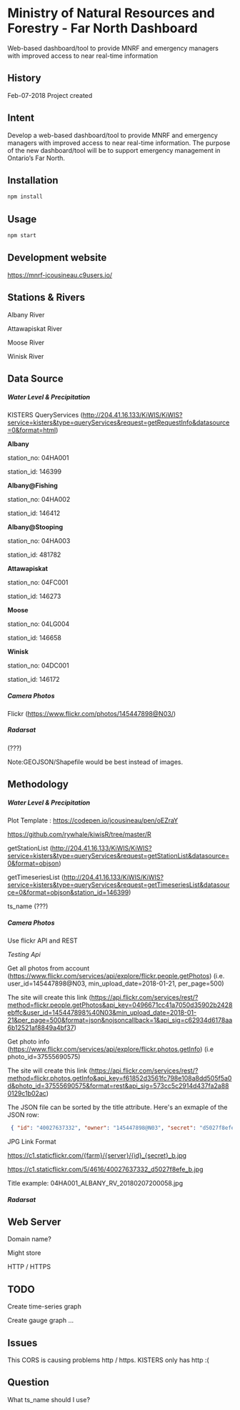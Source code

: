 # Ministry of Natural Resources and Forestry - Far North Dashboard
Web-based dashboard/tool to provide MNRF and emergency managers with improved access to near real-time information

## History
Feb-07-2018 Project created

## Intent
Develop a web-based dashboard/tool to provide MNRF and emergency managers with improved access to near real-time information. 
The purpose of the new dashboard/tool will be to support emergency management in Ontario’s Far North.

## Installation
```bash
npm install
```
## Usage
```bash
npm start
```
## Development website
https://mnrf-jcousineau.c9users.io/

## Stations & Rivers
Albany River

Attawapiskat River

Moose River

Winisk River

## Data Source
##### Water Level & Precipitation 
KISTERS QueryServices (http://204.41.16.133/KiWIS/KiWIS?service=kisters&type=queryServices&request=getRequestInfo&datasource=0&format=html)

**Albany**

station_no: 04HA001

station_id: 146399

**Albany@Fishing**

station_no: 04HA002

station_id: 146412

**Albany@Stooping**

station_no: 04HA003

station_id: 481782

**Attawapiskat**

station_no: 04FC001

station_id: 146273

**Moose**

station_no: 04LG004

station_id: 146658

**Winisk**

station_no: 04DC001

station_id: 146172

##### Camera Photos
Flickr (https://www.flickr.com/photos/145447898@N03/)

##### Radarsat
 (???) 
 
 Note:GEOJSON/Shapefile would be best instead of images.

## Methodology
##### Water Level & Precipitation 

Plot Template : https://codepen.io/jcousineau/pen/oEZraY

https://github.com/rywhale/kiwisR/tree/master/R

getStationList (http://204.41.16.133/KiWIS/KiWIS?service=kisters&type=queryServices&request=getStationList&datasource=0&format=objson)

getTimeseriesList (http://204.41.16.133/KiWIS/KiWIS?service=kisters&type=queryServices&request=getTimeseriesList&datasource=0&format=objson&station_id=146399)

ts_name (???)


##### Camera Photos
Use flickr API and REST

_Testing Api_

Get all photos from account (https://www.flickr.com/services/api/explore/flickr.people.getPhotos) (i.e. user_id=145447898@N03, min_upload_date=2018-01-21, per_page=500)

The site will create this link (https://api.flickr.com/services/rest/?method=flickr.people.getPhotos&api_key=0496671cc41a7050d35902b2428ebffc&user_id=145447898%40N03&min_upload_date=2018-01-21&per_page=500&format=json&nojsoncallback=1&api_sig=c62934d6178aa6b12521af8849a4bf37)

Get photo info (https://www.flickr.com/services/api/explore/flickr.photos.getInfo) (i.e photo_id=37555690575)

The site will create this link (https://api.flickr.com/services/rest/?method=flickr.photos.getInfo&api_key=f61852d3561fc798e108a8dd505f5a0d&photo_id=37555690575&format=rest&api_sig=573cc5c2914d437fa2a880129c1b02ac)

The JSON file can be sorted by the title attribute. Here's an exmaple of the JSON row:
```JSON
 { "id": "40027637332", "owner": "145447898@N03", "secret": "d5027f8efe", "server": "4616", "farm": 5, "title": "04FC001_Attawapiskat_Rv_20180203150108.jpg", "ispublic": 1, "isfriend": 0, "isfamily": 0 },
```

JPG Link Format

https://c1.staticflickr.com/{farm}/{server}/{id}_{secret}_b.jpg

https://c1.staticflickr.com/5/4616/40027637332_d5027f8efe_b.jpg

Title example: 04HA001_ALBANY_RV_20180207200058.jpg

##### Radarsat


## Web Server
Domain name?

Might store 

HTTP / HTTPS


## TODO

Create time-series graph

Create gauge graph
...

## Issues

This CORS is causing problems http / https. KISTERS only has http :(

## Question
What ts_name should I use?




